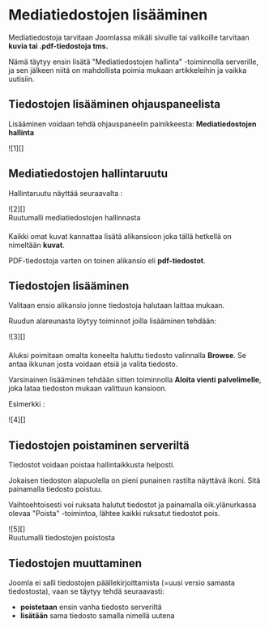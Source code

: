 # Mediatiedostojen lisääminen


Mediatiedostoja tarvitaan Joomlassa mikäli sivuille tai valikoille tarvitaan __kuvia tai .pdf-tiedostoja tms.__

Nämä täytyy ensin lisätä "Mediatiedostojen hallinta" -toiminnolla serverille,
ja sen jälkeen niitä on mahdollista poimia mukaan artikkeleihin ja vaikka uutisiin.


## Tiedostojen lisääminen ohjauspaneelista

Lisääminen voidaan tehdä ohjauspaneelin painikkeesta: **Mediatiedostojen hallinta**

<figure class="fig-n" style="margin:0 0 20px 0">
![1][]
</figure>


## Mediatiedostojen hallintaruutu

Hallintaruutu näyttää seuraavalta :

<figure class="fig-n border" style="margin:0 0 20px 0">
![2][]
<figcaption>Ruutumalli mediatiedostojen hallinnasta</figcaption>
</figure>

Kaikki omat kuvat kannattaa lisätä alikansioon joka tällä hetkellä on nimeltään __kuvat__.

PDF-tiedostoja varten on toinen alikansio eli __pdf-tiedostot__.



## Tiedostojen lisääminen

Valitaan ensio alikansio jonne tiedostoja halutaan laittaa mukaan.

Ruudun alareunasta löytyy toiminnot joilla lisääminen tehdään:

<figure class="fig-n border" style="margin:0 0 20px 0">
![3][]
</figure>


Aluksi poimitaan omalta koneelta haluttu tiedosto valinnalla __Browse__.
Se antaa ikkunan josta voidaan etsiä ja valita tiedosto.

Varsinainen lisääminen tehdään sitten toiminnolla __Aloita vienti palvelimelle__,
joka lataa tiedoston mukaan valittuun kansioon.

Esimerkki :

<figure class="fig-n border" style="margin:0 0 20px 0">
![4][]
</figure>



## Tiedostojen poistaminen serveriltä

Tiedostot voidaan poistaa hallintaikkusta helposti.

Jokaisen tiedoston alapuolella on pieni punainen rastilta näyttävä ikoni. Sitä painamalla tiedosto poistuu.

Vaihtoehtoisesti voi ruksata halutut tiedostot ja painamalla oik.ylänurkassa olevaa "Poista" -toimintoa,
lähtee kaikki ruksatut tiedostot pois.

<figure class="fig-n border" style="margin:0 0 20px 0">
![5][]
<figcaption>Ruutumalli tiedostojen poistosta</figcaption>
</figure>


## Tiedostojen muuttaminen

Joomla ei salli tiedostojen päällekirjoittamista (=uusi versio samasta tiedostosta), vaan se täytyy tehdä seuraavasti:

* __poistetaan__ ensin vanha tiedosto serveriltä
* __lisätään__ sama tiedosto samalla nimellä uutena



[1]: kuvat/kuva40.png "Ruutumalli"
[2]: kuvat/kuva74.png "Ruutumalli"
[3]: kuvat/kuva42.png "Ruutumalli"
[4]: kuvat/kuva43.png "Ruutumalli"
[5]: kuvat/kuva75.png "Ruutumalli"
